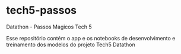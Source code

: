 # tech5-passos
Datathon - Passos Magicos Tech 5

Esse repositório contém o app e os notebooks de desenvolvimento e treinamento dos modelos do projeto Tech5 Datathon 
